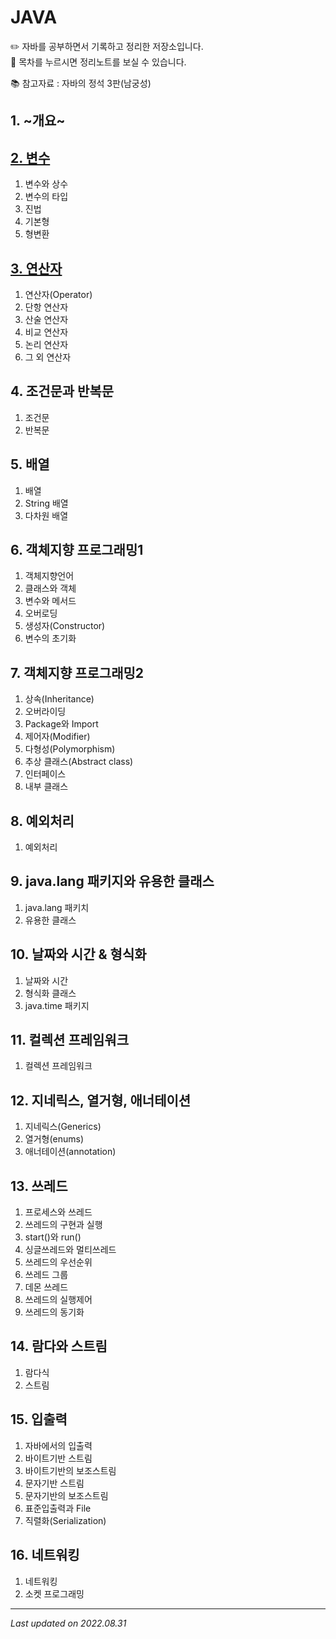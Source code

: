 # JAVA

✏️ 자바를 공부하면서 기록하고 정리한 저장소입니다.   
🔗 목차를 누르시면 정리노트를 보실 수 있습니다.   

📚 참고자료 : 자바의 정석 3판(남궁성)

## 1. ~개요~

## [2. 변수](https://github.com/k1mjunyoung/java/tree/main/02Variable)
1. 변수와 상수
2. 변수의 타입
3. 진법
4. 기본형
5. 형변환

## [3. 연산자](https://github.com/k1mjunyoung/java/tree/main/03Variable)
1. 연산자(Operator)
2. 단항 연산자
3. 산술 연산자
4. 비교 연산자
5. 논리 연산자
6. 그 외 연산자

## 4. 조건문과 반복문
1. 조건문
2. 반복문

## 5. 배열
1. 배열
2. String 배열
3. 다차원 배열

## 6. 객체지향 프로그래밍1
1. 객체지향언어
2. 클래스와 객체
3. 변수와 메서드
4. 오버로딩
5. 생성자(Constructor)
6. 변수의 초기화

## 7. 객체지향 프로그래밍2
1. 상속(Inheritance)
2. 오버라이딩
3. Package와 Import
4. 제어자(Modifier)
5. 다형성(Polymorphism)
6. 추상 클래스(Abstract class)
7. 인터페이스
8. 내부 클래스

## 8. 예외처리
1. 예외처리

## 9. java.lang 패키지와 유용한 클래스
1. java.lang 패키치
2. 유용한 클래스

## 10. 날짜와 시간 & 형식화
1. 날짜와 시간
2. 형식화 클래스
3. java.time 패키지

## 11. 컬렉션 프레임워크
1. 컬렉션 프레임워크

## 12. 지네릭스, 열거형, 애너테이션
1. 지네릭스(Generics)
2. 열거형(enums)
3. 애너테이션(annotation)

## 13. 쓰레드
1. 프로세스와 쓰레드
2. 쓰레드의 구현과 실행
3. start()와 run()
4. 싱글쓰레드와 멀티쓰레드
5. 쓰레드의 우선순위
6. 쓰레드 그룹
7. 데몬 쓰레드
8. 쓰레드의 실행제어
9. 쓰레드의 동기화

## 14. 람다와 스트림
1. 람다식
2. 스트림

## 15. 입출력
1. 자바에서의 입출력
2. 바이트기반 스트림
3. 바이트기반의 보조스트림
4. 문자기반 스트림
5. 문자기반의 보조스트림
6. 표준입출력과 File
7. 직렬화(Serialization)

## 16. 네트워킹
1. 네트워킹
2. 소켓 프로그래밍   
   
---
*Last updated on 2022.08.31*
